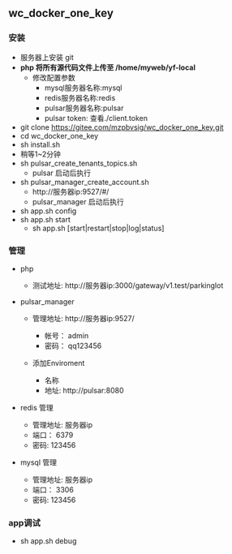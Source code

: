 ## wc_docker_one_key

### 安装
-  服务器上安装 git
-  **php 将所有源代码文件上传至 /home/myweb/yf-local**
   - 修改配置参数
      - mysql服务器名称:mysql
      - redis服务器名称:redis
      - pulsar服务器名称:pulsar
      - pulsar token: 查看./client.token
-  git clone https://gitee.com/mzpbvsig/wc_docker_one_key.git
-  cd wc_docker_one_key
-  sh install.sh
-  稍等1~2分钟
-  sh pulsar_create_tenants_topics.sh
   - pulsar 启动后执行
-  sh pulsar_manager_create_account.sh 
   - http://服务器ip:9527/#/
   - pulsar_manager 启动后执行
-  sh app.sh config
-  sh app.sh start
    -  sh app.sh [start|restart|stop|log|status]



### 管理
- php 
    - 测试地址: http://服务器ip:3000/gateway/v1.test/parkinglot

- pulsar_manager
    - 管理地址:  http://服务器ip:9527/
        - 帐号： admin
        - 密码： qq123456

    - 添加Enviroment
        - 名称
        - 地址: http://pulsar:8080

- redis 管理
    - 管理地址:  服务器ip   
    - 端口： 6379
    - 密码:  123456

- mysql 管理
    - 管理地址:  服务器ip   
    - 端口： 3306
    - 密码:  123456


### app调试

- sh app.sh debug